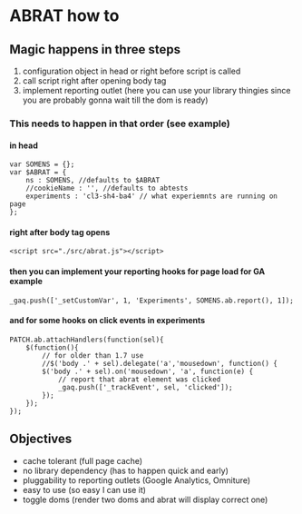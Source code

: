 # ABRAT how to

## Magic happens in three steps
1. configuration object in head or right before script is called
2. call script right after opening body tag 
3. implement reporting outlet (here you can use your library thingies since you are probably gonna wait till the dom is ready)

### This needs to happen in that order (see example)

#### in head
    var SOMENS = {};
    var $ABRAT = {
        ns : SOMENS, //defaults to $ABRAT 
        //cookieName : '', //defaults to abtests
        experiments : 'cl3-sh4-ba4' // what experiemnts are running on page
    };

#### right after body tag opens
    <script src="./src/abrat.js"></script>

#### then you can implement your reporting hooks for page load for GA example
    _gaq.push(['_setCustomVar', 1, 'Experiments', SOMENS.ab.report(), 1]);

#### and for some hooks on click events in experiments
    PATCH.ab.attachHandlers(function(sel){
        $(function(){
            // for older than 1.7 use
            //$('body .' + sel).delegate('a','mousedown', function() {
            $('body .' + sel).on('mousedown', 'a', function(e) {
                // report that abrat element was clicked
                _gaq.push(['_trackEvent', sel, 'clicked']);
            });
        });
    });



## Objectives
* cache tolerant (full page cache)
* no library dependency (has to happen quick and early)
* pluggability to reporting outlets (Google Analytics, Omniture)
* easy to use (so easy I can use it)
* toggle doms (render two doms and abrat will display correct one)



